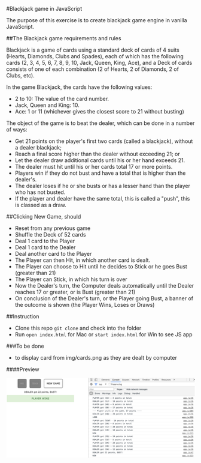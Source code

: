 #Blackjack game in JavaScript

The purpose of this exercise is to create blackjack game engine in vanilla JavaScript.

##The Blackjack game requirements and rules

Blackjack is a game of cards using a standard deck of cards of 4 suits (Hearts, Diamonds, Clubs and Spades), each of which has the following cards (2, 3, 4, 5, 6, 7, 8, 9, 10, Jack, Queen, King, Ace), and a Deck of cards consists of one of each combination (2 of Hearts, 2 of Diamonds, 2 of Clubs, etc).

In the game Blackjack, the cards have the following values:

- 2 to 10: The value of the card number.
- Jack, Queen and King: 10.
- Ace: 1 or 11 (whichever gives the closest score to 21 without busting)

The object of the game is to beat the dealer, which can be done in a number of ways:

- Get 21 points on the player's first two cards (called a blackjack), without a dealer blackjack;
- Reach a final score higher than the dealer without exceeding 21; or
- Let the dealer draw additional cards until his or her hand exceeds 21.
- The dealer must hit until his or her cards total 17 or more points. 
- Players win if they do not bust and have a total that is higher than the dealer's.
- The dealer loses if he or she busts or has a lesser hand than the player who has not busted.
- If the player and dealer have the same total, this is called a "push", this is classed as a draw.

##Clicking New Game, should

- Reset from any previous game
- Shuffle the Deck of 52 cards
- Deal 1 card to the Player
- Deal 1 card to the Dealer
- Deal another card to the Player
- The Player can then Hit, in which another card is dealt. 
- The Player can choose to Hit until he decides to Stick or he goes Bust (greater than 21)
- The Player can Stick, in which his turn is over
- Now the Dealer's turn, the Computer deals automatically until the Dealer reaches 17 or greater, or is Bust (greater than 21)
- On conclusion of the Dealer's turn, or the Player going Bust, a banner of the outcome is shown (the Player Wins, Loses or Draws)

##Instruction

- Clone this repo ```git clone``` and check into the folder 
- Run ```open index.html``` for Mac or ```start index.html``` for Win to see JS app

###To be done

- to display card from img/cards.png as they are dealt by computer

####Preview

![sass-js-coding-test screenshot](https://github.com/maciejk77/blackjack-js/blob/master/img/screenshot.png?raw=true)